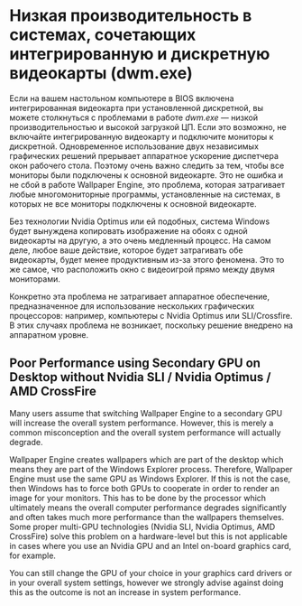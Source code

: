 # Низкая производительность в системах, сочетающих интегрированную и дискретную видеокарты (dwm.exe)

Если на вашем настольном компьютере в BIOS включена интегрированная видеокарта при установленной дискретной, вы можете столкнуться с проблемами в работе *dwm.exe* — низкой производительностью и высокой загрузкой ЦП. Если это возможно, не включайте интегрированную видеокарту и подключите мониторы к дискретной. Одновременное использование двух независимых графических решений прерывает аппаратное ускорение диспетчера окон рабочего стола. Поэтому очень важно следить за тем, чтобы все мониторы были подключены к основной видеокарте. Это не ошибка и не сбой в работе Wallpaper Engine, это проблема, которая затрагивает любые многомониторные программы, установленные на системах, в которых не все мониторы подключены к основной видеокарте.

Без технологии Nvidia Optimus или ей подобных, система Windows будет вынуждена копировать изображение на обоях с одной видеокарты на другую, а это очень медленный процесс. На самом деле, любое ваше действие, которое будет затрагивать обе видеокарты, будет менее продуктивным из-за этого феномена. Это то же самое, что расположить окно с видеоигрой прямо между двумя мониторами.

Конкретно эта проблема не затрагивает аппаратное обеспечение, предназначенное для использование нескольких графических процессоров: например, компьютеры с Nvidia Optimus или SLI/Crossfire. В этих случаях проблема не возникает, поскольку решение внедрено на аппаратном уровне.

## Poor Performance using Secondary GPU on Desktop without Nvidia SLI / Nvidia Optimus / AMD CrossFire

Many users assume that switching Wallpaper Engine to a secondary GPU will increase the overall system performance. However, this is merely a common misconception and the overall system performance will actually degrade.

Wallpaper Engine creates wallpapers which are part of the desktop which means they are part of the Windows Explorer process. Therefore, Wallpaper Engine must use the same GPU as Windows Explorer. If this is not the case, then Windows has to force both GPUs to cooperate in order to render an image for your monitors. This has to be done by the processor which ultimately means the overall computer performance degrades significantly and often takes much more performance than the wallpapers themselves. Some proper multi-GPU technologies (Nvidia SLI, Nvidia Optimus, AMD CrossFire) solve this problem on a hardware-level but this is not applicable in cases where you use an Nvidia GPU and an Intel on-board graphics card, for example.

You can still change the GPU of your choice in your graphics card drivers or in your overall system settings, however we strongly advise against doing this as the outcome is not an increase in system performance.